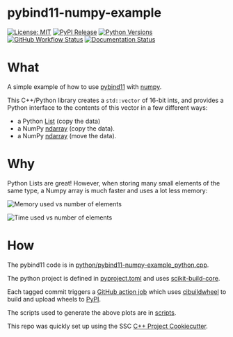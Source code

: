 # pybind11-numpy-example

[![License: MIT](https://img.shields.io/badge/License-MIT-yellow.svg)](https://opensource.org/licenses/MIT)
[![PyPI Release](https://img.shields.io/pypi/v/pybind11-numpy-example.svg)](https://pypi.org/project/pybind11-numpy-example)
[![Python Versions](https://img.shields.io/pypi/pyversions/pybind11-numpy-example)](https://pypi.org/project/pybind11-numpy-example)
[![GitHub Workflow Status](https://img.shields.io/github/actions/workflow/status/lkeegan/pybind11-numpy-example/ci.yml?branch=main)](https://github.com/lkeegan/pybind11-numpy-example/actions/workflows/ci.yml)
[![Documentation Status](https://readthedocs.org/projects/pybind11-numpy-example/badge/)](https://pybind11-numpy-example.readthedocs.io/)

# What

A simple example of how to use [pybind11](https://github.com/pybind/pybind11) with [numpy](https://numpy.org/).

This C++/Python library creates a `std::vector` of 16-bit ints,
and provides a Python interface to the contents of this vector in a few different ways:

- a Python [List](https://docs.python.org/3/tutorial/datastructures.html#more-on-lists) (copy the data)
- a NumPy [ndarray](https://numpy.org/doc/stable/reference/generated/numpy.ndarray.html) (copy the data).
- a NumPy [ndarray](https://numpy.org/doc/stable/reference/generated/numpy.ndarray.html) (move the data).

# Why

Python Lists are great!
However, when storing many small elements of the same type,
a Numpy array is much faster and uses a lot less memory:

![Memory used vs number of elements](https://raw.githubusercontent.com/ssciwr/pybind11-numpy-example/main/scripts/memory.png)

![Time used vs number of elements](https://raw.githubusercontent.com/ssciwr/pybind11-numpy-example/main/scripts/time.png)

# How

The pybind11 code is in [python/pybind11-numpy-example_python.cpp](https://github.com/ssciwr/pybind11-numpy-example/blob/main/python/pybind11-numpy-example_python.cpp).

The python project is defined in [pyproject.toml](https://github.com/ssciwr/pybind11-numpy-example/blob/main/pyproject.toml)
and uses [scikit-build-core](https://github.com/scikit-build/scikit-build-core).

Each tagged commit triggers a [GitHub action job](https://github.com/ssciwr/pybind11-numpy-example/actions/workflows/pypi.yml)
which uses [cibuildwheel](https://cibuildwheel.readthedocs.io/) to build and upload wheels to [PyPI](https://pypi.org/project/pybind11-numpy-example/).

The scripts used to generate the above plots are in [scripts](https://github.com/ssciwr/pybind11-numpy-example/tree/main/scripts).

This repo was quickly set up using the SSC [C++ Project Cookiecutter](https://github.com/ssciwr/cookiecutter-cpp-project).
